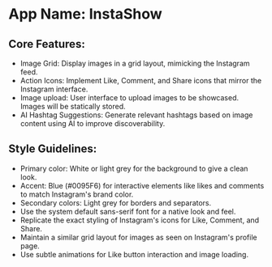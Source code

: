 # **App Name**: InstaShow

## Core Features:

- Image Grid: Display images in a grid layout, mimicking the Instagram feed.
- Action Icons: Implement Like, Comment, and Share icons that mirror the Instagram interface.
- Image upload: User interface to upload images to be showcased. Images will be statically stored.
- AI Hashtag Suggestions: Generate relevant hashtags based on image content using AI to improve discoverability.

## Style Guidelines:

- Primary color: White or light grey for the background to give a clean look.
- Accent: Blue (#0095F6) for interactive elements like likes and comments to match Instagram's brand color.
- Secondary colors: Light grey for borders and separators.
- Use the system default sans-serif font for a native look and feel.
- Replicate the exact styling of Instagram's icons for Like, Comment, and Share.
- Maintain a similar grid layout for images as seen on Instagram's profile page.
- Use subtle animations for Like button interaction and image loading.